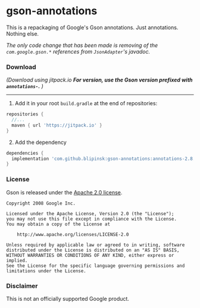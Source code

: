 # gson-annotations

This is a repackaging of Google's Gson annotations. Just annotations. Nothing else.

_The only code change that has been made is removing of the `com.google.gson.*` references from `JsonAdapter`'s javadoc._

### Download

*(Download using jitpack.io* ***For version, use the Gson version prefixed with `annotations-`.*** *)*

---

1. Add it in your root `build.gradle` at the end of repositories:

```gradle
repositories {
  //...
  maven { url 'https://jitpack.io' }
}
```

2. Add the dependency
```gradle
dependencies {
  implementation 'com.github.blipinsk:gson-annotations:annotations-2.8.9'
}
```

### License

Gson is released under the [Apache 2.0 license](LICENSE).

```
Copyright 2008 Google Inc.

Licensed under the Apache License, Version 2.0 (the "License");
you may not use this file except in compliance with the License.
You may obtain a copy of the License at

    http://www.apache.org/licenses/LICENSE-2.0

Unless required by applicable law or agreed to in writing, software
distributed under the License is distributed on an "AS IS" BASIS,
WITHOUT WARRANTIES OR CONDITIONS OF ANY KIND, either express or implied.
See the License for the specific language governing permissions and
limitations under the License.
```

### Disclaimer

This is not an officially supported Google product.
